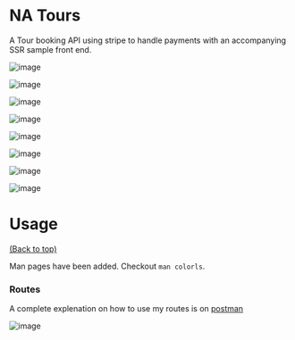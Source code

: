 # NA Tours

A Tour booking API using stripe to handle payments with an accompanying SSR sample front end.  

![image](https://github.com/thebasedtaka/NA-Tours/assets/118682791/bf2505cb-1a7d-41ff-a7c4-90ab12dd6a59)

![image](https://github.com/thebasedtaka/NA-Tours/assets/118682791/8ff5d381-9cae-40aa-a6be-8bb99edea579)

![image](https://github.com/thebasedtaka/NA-Tours/assets/118682791/5961c7ea-a887-49e9-91cf-372c3871705c)

![image](https://github.com/thebasedtaka/NA-Tours/assets/118682791/9d0c8d76-327b-4d19-901e-27bca0c82741)

![image](https://github.com/thebasedtaka/NA-Tours/assets/118682791/7460c725-7cc9-4f3c-a7a1-451d545124ff)

![image](https://github.com/thebasedtaka/NA-Tours/assets/118682791/b76787c4-e2c0-4921-8621-93de7e3a8680)

![image](https://github.com/thebasedtaka/NA-Tours/assets/118682791/271da733-ca72-4587-80ac-b2c853ada379)

![image](https://github.com/thebasedtaka/NA-Tours/assets/118682791/40dd5e9c-0d55-4894-a455-f2f540682d04)

# Usage

[(Back to top)](#table-of-contents)

Man pages have been added. Checkout `man colorls`.

### Routes

A complete explenation on how to use my routes is on [postman](https://documenter.getpostman.com/view/26744346/2s9YsMAWeS) 

![image](https://github.com/thebasedtaka/NA-Tours/assets/118682791/ec2c71a5-5924-4573-84d2-fe6dd1200749)
 
